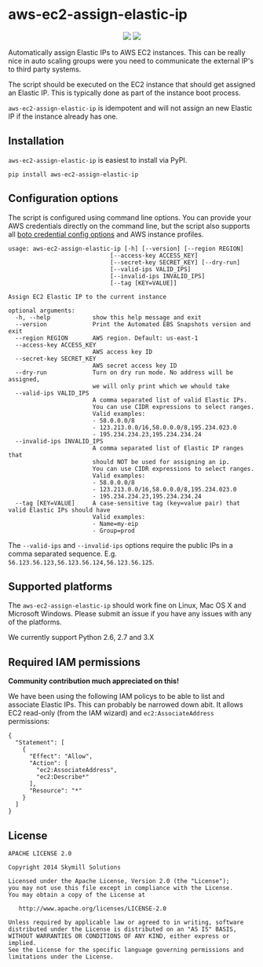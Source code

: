 aws-ec2-assign-elastic-ip
=========================

<p align="center">
    <a href="https://badge.fury.io/py/aws-ec2-assign-elastic-ip"><img src="https://badge.fury.io/py/aws-ec2-assign-elastic-ip.svg"></a>
    <a href="https://api.codeclimate.com/v1/badges/4442c269b5a726af0f0e/maintainability"><img src="https://api.codeclimate.com/v1/badges/4442c269b5a726af0f0e/maintainability"></a>
</p>

Automatically assign Elastic IPs to AWS EC2 instances. This can be really nice
in auto scaling groups were you need to communicate the external IP's to third
party systems.

The script should be executed on the EC2 instance that should get assigned an
Elastic IP. This is typically done as part of the instance boot process.

`aws-ec2-assign-elastic-ip` is idempotent and will not assign an new Elastic IP
if the instance already has one.

Installation
------------

`aws-ec2-assign-elastic-ip` is easiest to install via PyPI.

    pip install aws-ec2-assign-elastic-ip

Configuration options
---------------------

The script is configured using command line options. You can provide your AWS
credentials directly on the command line, but the script also supports all [boto
credential config options](http://boto.readthedocs.org/en/latest/boto_config_tut.html#credentials)
and AWS instance profiles.

    usage: aws-ec2-assign-elastic-ip [-h] [--version] [--region REGION]
                                 [--access-key ACCESS_KEY]
                                 [--secret-key SECRET_KEY] [--dry-run]
                                 [--valid-ips VALID_IPS]
                                 [--invalid-ips INVALID_IPS]
                                 [--tag [KEY=VALUE]]

    Assign EC2 Elastic IP to the current instance

    optional arguments:
      -h, --help            show this help message and exit
      --version             Print the Automated EBS Snapshots version and exit
      --region REGION       AWS region. Default: us-east-1
      --access-key ACCESS_KEY
                            AWS access key ID
      --secret-key SECRET_KEY
                            AWS secret access key ID
      --dry-run             Turn on dry run mode. No address will be assigned,
                            we will only print which we whould take
      --valid-ips VALID_IPS
                            A comma separated list of valid Elastic IPs.
                            You can use CIDR expressions to select ranges.
                            Valid examples:
                            - 58.0.0.0/8
                            - 123.213.0.0/16,58.0.0.0/8,195.234.023.0
                            - 195.234.234.23,195.234.234.24
      --invalid-ips INVALID_IPS
                            A comma separated list of Elastic IP ranges that
                            should NOT be used for assigning an ip.
                            You can use CIDR expressions to select ranges.
                            Valid examples:
                            - 58.0.0.0/8
                            - 123.213.0.0/16,58.0.0.0/8,195.234.023.0
                            - 195.234.234.23,195.234.234.24
      --tag [KEY=VALUE]     A case-sensitive tag (key=value pair) that valid Elastic IPs should have
                            Valid examples:
                            - Name=my-eip
                            - Group=prod

The `--valid-ips` and `--invalid-ips` options require the public IPs in a comma separated sequence.
E.g. `56.123.56.123,56.123.56.124,56.123.56.125`.

Supported platforms
-------------------

The `aws-ec2-assign-elastic-ip` should work fine on Linux, Mac OS X and
Microsoft Windows. Please submit an issue if you have any issues with any of the
platforms.

We currently support Python 2.6, 2.7 and 3.X

Required IAM permissions
------------------------

**Community contribution much appreciated on this!**

We have been using the following IAM policys to be able to list and associate
Elastic IPs. This can probably be narrowed down abit. It allows EC2 read-only
(from the IAM wizard) and `ec2:AssociateAddress` permissions:

    {
      "Statement": [
        {
          "Effect": "Allow",
          "Action": [
            "ec2:AssociateAddress",
            "ec2:Describe*"
          ],
          "Resource": "*"
        }
      ]
    }

License
-------

    APACHE LICENSE 2.0

    Copyright 2014 Skymill Solutions

    Licensed under the Apache License, Version 2.0 (the "License");
    you may not use this file except in compliance with the License.
    You may obtain a copy of the License at

       http://www.apache.org/licenses/LICENSE-2.0

    Unless required by applicable law or agreed to in writing, software
    distributed under the License is distributed on an "AS IS" BASIS,
    WITHOUT WARRANTIES OR CONDITIONS OF ANY KIND, either express or implied.
    See the License for the specific language governing permissions and
    limitations under the License.
